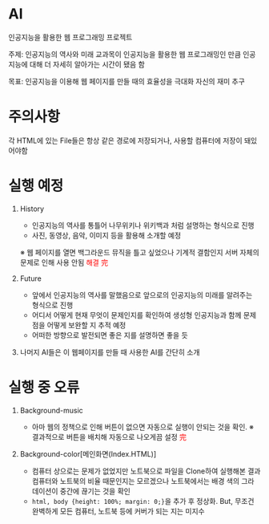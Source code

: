 # AI
인공지능을 활용한 웹 프로그래밍 프로젝트

주제: 인공지능의 역사와 미래
교과목이 인공지능을 활용한 웹 프로그래밍인 만큼 인공지능에 대해 더 자세히 알아가는 시간이 됐음 함

목표: 인공지능을 이용해 웹 페이지를 만들 때의 효율성을 극대화
      자신의 재미 추구


# 주의사항
각 HTML에 있는 File들은 항상 같은 경로에 저장되거나, 사용할 컴퓨터에 저장이 돼있어야함


# 실행 예정
1. History
    - 인공지능의 역사를 통틀어 나무위키나 위키백과 처럼 설명하는 형식으로 진행
    - 사진, 동영상, 음악, 이미지 등을 활용해 소개할 예정

    ※ 웹 페이지를 열면 백그라운드 뮤직을 틀고 싶었으나 기계적 결함인지 서버 자체의 문제로 인해 사용 안됨 <span style="color:red;">해결 完</span>

2. Future
    - 앞에서 인공지능의 역사를 말했음으로 앞으로의 인공지능의 미래를 알려주는 형식으로 진행
    - 어디서 어떻게 현재 무엇이 문제인지를 확인하여 생성형 인공지능과 함께 문제점을 어떻게 보완할 지 추적 예정
    - 어떠한 방향으로 발전되면 좋은 지를 설명하면 좋을 듯

3. 나머지 AI들은 이 웹페이지를 만들 때 사용한 AI를 간단히 소개


# 실행 중 오류
1. Background-music
    - 아마 웹의 정책으로 인해 버튼이 없으면 자동으로 실행이 안되는 것을 확인. ※ 결과적으로 버튼을 배치해 자동으로 나오게끔 설정 <span style="color:red;">完</span>

2. Background-color[메인화면(Index.HTML)]
    - 컴퓨터 상으로는 문제가 없었지만 노트북으로 파일을 Clone하여 실행해본 결과 컴퓨터와 노트북의 비율 때문인지는 모르겠으나 노트북에서는 배경 색의 그라데이션이 중간에 끊기는 것을 확인
    - ```html, body {height: 100%; margin: 0;}```을 추가 후 정상화. But, 무조건 완벽하게 모든 컴퓨터, 노트북 등에 커버가 되는 지는 미지수